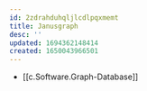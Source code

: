 ```yaml
---
id: 2zdrahduhqljlcdlpqxmemt
title: Janusgraph
desc: ''
updated: 1694362148414
created: 1650043966501
---
```


- [[c.Software.Graph-Database]]
